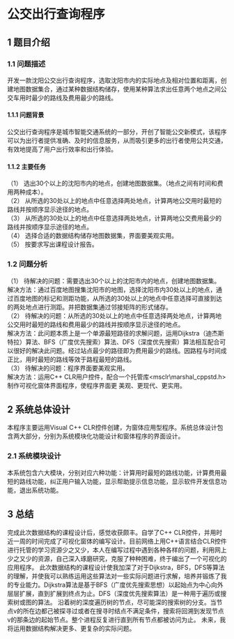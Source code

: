 # 公交出行查询程序
## 1	题目介绍
### 1.1 问题描述
开发一款沈阳公交出行查询程序，选取沈阳市内的实际地点及相对位置和距离，创建地图数据集合，通过某种数据结构储存，使用某种算法求出任意两个地点之间公交车用时最少的路线及费用最少的路线。
#### 1.1.1 问题背景
公交出行查询程序是城市智能交通系统的一部分，开创了智能公交新模式，该程序可以为出行者提供准确、及时的信息服务，从而吸引更多的出行者使用公共交通，有效地提高了用户出行效率和出行体验。
#### 1.1.2 主要任务
（1）	选出30个以上的沈阳市内的地点，创建地图数据集。（地点之间有时间和费用两种成本）。      
（2）	从所选的30处以上的地点中任意选择两处地点，计算两地公交用时最短的路线并按顺序显示途径的地点。      
（3）	从所选的30处以上的地点中任意选择两处地点，计算两地公交费用最少的路线并按顺序显示途径的地点。      
（4）	选择合适的数据结构储存地图数据集，界面要美观实用。      
（5）	按要求写出课程设计报告。
### 1.2 问题分析
（1）	待解决的问题：需要选出30个以上的沈阳市内的地点，创建地图数据集。      
解决方法：通过百度地图搜集沈阳市的地图，选择沈阳市内30处以上的地点，通过百度地图的标记和测距功能，从所选的30处以上的地点中任意选择可直接到达的两处地点进行测距。并把数据集通过邻接矩阵的形式储存。      
（2）	待解决的问题：从所选的30处以上的地点中任意选择两处地点，计算两地公交用时最短的路线和费用最少的路线并按顺序显示途径的地点。      
解决方法：此问题本质上是一个单源最短路径的求解问题，运用Dijkstra（迪杰斯特拉）算法、BFS（广度优先搜索）算法、DFS（深度优先搜索）算法相互配合可以很好的解决此问题。经过站点最少的路径即为费用最少的路线。因路程与时间成正比，用时最短的路线等效于路程最短的路线。      
（3）	待解决的问题：程序界面要美观实用。      
解决方法：运用C++ CLR用户控件，配合一个托管库<msclr\marshal_cppstd.h> 制作可视化窗体界面程序，使程序界面更   美观、更现代、更实用。
## 2 系统总体设计
本程序主要运用Visual C++ CLR控件创建，为窗体应用型程序。系统总体设计包含两大部分，分别为系统模块化功能设计和窗体程序的界面设计。
### 2.1 系统模块设计
本系统包含六大模块，分别对应六种功能：计算用时最短的路线功能，计算费用最短的路线功能，纠正用户输入功能，显示帮助提示信息功能，显示软件开发信息功能，退出系统功能。
## 3 总结
完成此次数据结构的课程设计后，感觉收获颇丰。自学了C++ CLR控件，并用时近一周的时间完成了可视化窗体的编写设计。目前网络上用C++语言结合CLR控件进行托管的学习资源少之又少，本人在编写过程中遇到各种各样的问题，利用网上少之又少的资源，自己深入琢磨研究，克服了种种困难，终于编出了一个可视化的应用程序。
此次数据结构的课程设计使我加深了对于Dijkstra，BFS，DFS等算法的理解，并使我可以熟练运用这些算法对一些实际问题进行求解，培养并锻炼了我的专业能力。Dijkstra算法是基于BFS（广度优先搜索思想）以起始点为中心向外层层扩展，直到扩展到终点为止。DFS（深度优先搜索算法）是一种用于遍历或搜索树或图的算法。 沿着树的深度遍历树的节点，尽可能深的搜索树的分支。当节点v的所在边都己被探寻过或者在搜寻时结点不满足条件，搜索将回溯到发现节点v的那条边的起始节点。整个进程反复进行直到所有节点都被访问为止。
未来，我将运用数据结构解决更多、更复杂的实际问题。
